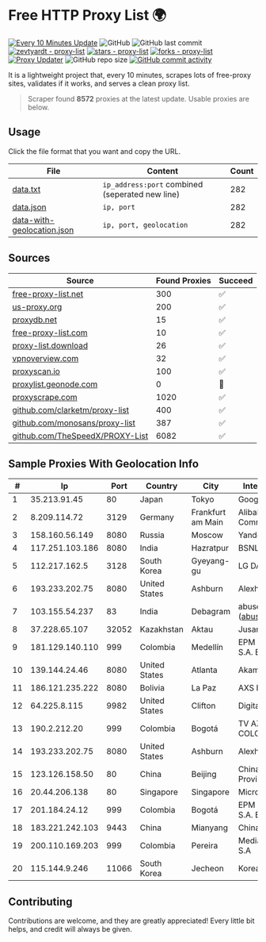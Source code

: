 
# Free HTTP Proxy List 🌍

[![Every 10 Minutes Update](https://github.com/mertguvencli/http-proxy-list/actions/workflows/main.yml/badge.svg?branch=main)](https://github.com/mertguvencli/http-proxy-list/actions/workflows/main.yml)
![GitHub](https://img.shields.io/github/license/mertguvencli/http-proxy-list)
![GitHub last commit](https://img.shields.io/github/last-commit/mertguvencli/http-proxy-list)
[![zevtyardt - proxy-list](https://img.shields.io/static/v1?label=zevtyardt&message=proxy-list&color=blue&logo=github)](https://github.com/zevtyardt/proxy-list "Go to GitHub repo")
[![stars - proxy-list](https://img.shields.io/github/stars/zevtyardt/proxy-list?style=social)](https://github.com/zevtyardt/proxy-list)
[![forks - proxy-list](https://img.shields.io/github/forks/zevtyardt/proxy-list?style=social)](https://github.com/zevtyardt/proxy-list)
[![Proxy Updater](https://github.com/zevtyardt/proxy-list/workflows/Proxy%20Updater/badge.svg)](https://github.com/zevtyardt/proxy-list/actions?query=workflow:"Proxy+Updater")
![GitHub repo size](https://img.shields.io/github/repo-size/zevtyardt/proxy-list)
[![GitHub commit activity](https://img.shields.io/github/commit-activity/m/zevtyardt/proxy-list?logo=commits)](https://github.com/zevtyardt/proxy-list/commits/main)

It is a lightweight project that, every 10 minutes, scrapes lots of free-proxy sites, validates if it works, and serves a clean proxy list.

> Scraper found **8572** proxies at the latest update. Usable proxies are below.

## Usage

Click the file format that you want and copy the URL.

|File|Content|Count|
|----|-------|-----|
|[data.txt](https://raw.githubusercontent.com/mertguvencli/http-proxy-list/main/proxy-list/data.txt)|`ip_address:port` combined (seperated new line)|282|
|[data.json](https://raw.githubusercontent.com/mertguvencli/http-proxy-list/main/proxy-list/data.json)|`ip, port`|282|
|[data-with-geolocation.json](https://raw.githubusercontent.com/mertguvencli/http-proxy-list/main/proxy-list/data-with-geolocation.json)|`ip, port, geolocation`|282|

## Sources

|Source|Found Proxies|Succeed|
|------|-------------|-------|
|[free-proxy-list.net](https://free-proxy-list.net)|300|✅|
|[us-proxy.org](https://www.us-proxy.org)|200|✅|
|[proxydb.net](http://proxydb.net)|15|✅|
|[free-proxy-list.com](https://free-proxy-list.com/?page=&port=&type%5B%5D=http&type%5B%5D=https&up_time=0&search=Search)|10|✅|
|[proxy-list.download](https://www.proxy-list.download/HTTP)|26|✅|
|[vpnoverview.com](https://vpnoverview.com/privacy/anonymous-browsing/free-proxy-servers)|32|✅|
|[proxyscan.io](https://www.proxyscan.io)|100|✅|
|[proxylist.geonode.com](https://proxylist.geonode.com/api/proxy-list?limit=300&page=1&sort_by=lastChecked&sort_type=desc&protocols=http,https)|0|🚫|
|[proxyscrape.com](https://api.proxyscrape.com/v2/?request=displayproxies&protocol=http&timeout=10000&country=all&ssl=all&anonymity=all)|1020|✅|
|[github.com/clarketm/proxy-list](https://raw.githubusercontent.com/clarketm/proxy-list/master/proxy-list-raw.txt)|400|✅|
|[github.com/monosans/proxy-list](https://raw.githubusercontent.com/monosans/proxy-list/main/proxies/http.txt)|387|✅|
|[github.com/TheSpeedX/PROXY-List](https://raw.githubusercontent.com/TheSpeedX/PROXY-List/master/http.txt)|6082|✅|


## Sample Proxies With Geolocation Info

|#|Ip|Port|Country|City|Internet Service Provider|
|-|--|----|-------|----|-------------------------|
|1|35.213.91.45|80|Japan|Tokyo|Google LLC|
|2|8.209.114.72|3129|Germany|Frankfurt am Main|Alibaba.com Singapore E-Commerce Private Limited|
|3|158.160.56.149|8080|Russia|Moscow|Yandex.Cloud LLC|
|4|117.251.103.186|8080|India|Hazratpur|BSNL Internet|
|5|112.217.162.5|3128|South Korea|Gyeyang-gu|LG DACOM Corporation|
|6|193.233.202.75|8080|United States|Ashburn|Alexhost SRL|
|7|103.155.54.237|83|India|Debagram|abuse-mailbox: (abuse@pegasuswave.com)|
|8|37.228.65.107|32052|Kazakhstan|Aktau|Jusan Mobile JSC|
|9|181.129.140.110|999|Colombia|Medellín|EPM Telecomunicaciones S.A. E.S.P.|
|10|139.144.24.46|8080|United States|Atlanta|Akamai Technologies, Inc.|
|11|186.121.235.222|8080|Bolivia|La Paz|AXS Bolivia S. A.|
|12|64.225.8.115|9982|United States|Clifton|DigitalOcean, LLC|
|13|190.2.212.20|999|Colombia|Bogotá|TV AZTECA SUCURSAL COLOMBIA|
|14|193.233.202.75|8080|United States|Ashburn|Alexhost SRL|
|15|123.126.158.50|80|China|Beijing|China Unicom Beijing Province Network|
|16|20.44.206.138|80|Singapore|Singapore|Microsoft Corporation|
|17|201.184.24.12|999|Colombia|Bogotá|EPM Telecomunicaciones S.A. E.S.P.|
|18|183.221.242.103|9443|China|Mianyang|China Mobile|
|19|200.110.169.203|999|Colombia|Pereira|Media Commerce Partners S.A|
|20|115.144.9.246|11066|South Korea|Jecheon|Korea Telecom|



## Contributing

Contributions are welcome, and they are greatly appreciated! Every
little bit helps, and credit will always be given.

